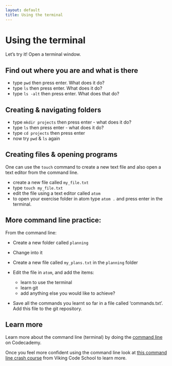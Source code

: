 ```yaml
---
layout: default
title: Using the terminal
---
```


# Using the terminal

Let’s try it! Open a terminal window.

## Find out where you are and what is there

* type `pwd` then press enter. What does it do?
* type `ls` then press enter. What does it do?
* type `ls -alt` then press enter. What does that do?

## Creating & navigating folders

* type `mkdir projects` then press enter - what does it do?
* type `ls` then press enter - what does it do?
* type `cd projects` then press enter
* now try `pwd` & `ls` again

## Creating files & opening programs

One can use the `touch` command to create a new text file and also open a text editor from the command line.

* create a new file called `my_file.txt`
* type `touch my_file.txt`
* edit the file using a text editor called `atom`
* to open your exercise folder in atom type `atom .` and press enter in the terminal.

## More command line practice:

From the command line:

* Create a new folder called `planning`
* Change into it
* Create a new file called `my_plans.txt` in the `planning` folder
* Edit the file in `atom`, and add the items:
    * learn to use the terminal
    * learn git
    * add anything else you would like to achieve?

* Save all the commands you learnt so far in a file called ‘commands.txt’. Add this file to the git repository.

## Learn more

Learn more about the command line (terminal) by doing the [command line](https://www.codecademy.com/en/courses/learn-the-command-line) on Codecademy.

Once you feel more confident using the command line look at [this command line crash course](https://www.vikingcodeschool.com/web-development-basics/a-command-line-crash-course) from Viking Code School to learn more.
